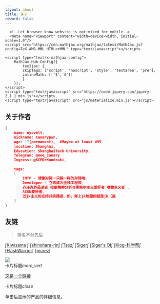 ```yaml
---
layout: about
title: 关于
reward: false
---
```


<head>
      <!--Import Google Icon Font-->
      <link href="https://fonts.googleapis.com/icon?family=Material+Icons" rel="stylesheet">
      <!--Import materialize.css-->
      <link type="text/css" rel="stylesheet" href="css/materialize.min.css"  media="screen,projection"/>

      <!--Let browser know website is optimized for mobile-->
      <meta name="viewport" content="width=device-width, initial-scale=1.0"/>
    <script src="https://cdn.mathjax.org/mathjax/latest/MathJax.js?config=TeX-AMS-MML_HTMLorMML" type="text/javascript"></script>
    
    <script type="text/x-mathjax-config">
        MathJax.Hub.Config({
            tex2jax: {
            skipTags: ['script', 'noscript', 'style', 'textarea', 'pre'],
            inlineMath: [['$','$']]
            }
        });
    </script>
    <script type="text/javascript" src="https://code.jquery.com/jquery-2.1.1.min.js"></script>
    <script type="text/javascript" src="js/materialize.min.js"></script>
</head>






## 关于作者

```json
{
    name: nyovelt,
    nickname: Canarypwn,
    age: 17(permanent),  #Maybe at least 495
    location: Shanghai,
    Education: ShanghaiTech University,
    Telegram: @moe_canary
    Ingress: @SCPDrKondraki,
    
    tags:
    [
    	INTP - 请像对待一只猫一样的对待咱,
    	Developer - 立志成为全栈工程师,
        齐泽克作品读者 拉康精神分析与黑格尔主义爱好者 唯物主义者 ,
        ACGN爱好者,
        泛jk主义的支持并实践者，即，穿上jk制服的就是jk（逃
    ]
}
```





## 友链

> 排名不分先后

$\int$[Kiwisama](https://nyan.kiwi.cat/) $\int$    $\int$[shinohara-rin](https://shinohara-rin.github.io/)$\int$    $\int$[Tsez](https://blog.tse.moe/)$\int$    $\int$[Siger](https://ml.yscale.cf/)$\int$    $\int$[Siger's OI](https://oi.yscale.cf/)$\int$    $\int$[Klog-科学帮](https://klog.app/#/timeline)$\int$	$\int$[FlashWarrior](https://me.csdn.net/FlashWarrior)$\int$     $\int$[murez](https://blog.murez.site/)$\int$ 



<div class="card">
    <div class="card-image waves-effect waves-block waves-light">
      <img class="activator" src="images/office.jpg">
    </div>
    <div class="card-content">
      <span class="card-title activator grey-text text-darken-4">卡片标题<i class="material-icons right">more_vert</i></span>
      <p><a href="#">这是一个链接</a></p>
    </div>
    <div class="card-reveal">
      <span class="card-title grey-text text-darken-4">卡片标题<i class="material-icons right">close</i></span>
      <p>单击后显示的产品的详细信息。</p>
    </div>
</div>

